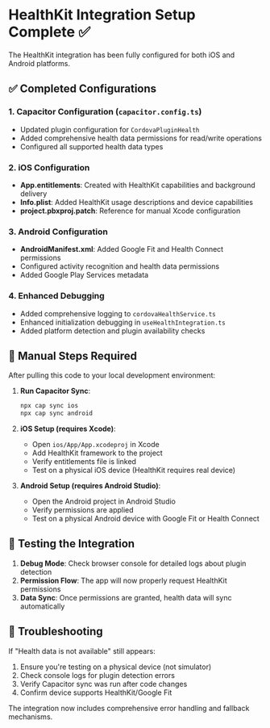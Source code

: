 # HealthKit Integration Setup Complete ✅

The HealthKit integration has been fully configured for both iOS and Android platforms.

## ✅ Completed Configurations

### 1. **Capacitor Configuration** (`capacitor.config.ts`)
- Updated plugin configuration for `CordovaPluginHealth`
- Added comprehensive health data permissions for read/write operations
- Configured all supported health data types

### 2. **iOS Configuration**
- **App.entitlements**: Created with HealthKit capabilities and background delivery
- **Info.plist**: Added HealthKit usage descriptions and device capabilities
- **project.pbxproj.patch**: Reference for manual Xcode configuration

### 3. **Android Configuration** 
- **AndroidManifest.xml**: Added Google Fit and Health Connect permissions
- Configured activity recognition and health data permissions
- Added Google Play Services metadata

### 4. **Enhanced Debugging**
- Added comprehensive logging to `cordovaHealthService.ts`
- Enhanced initialization debugging in `useHealthIntegration.ts`
- Added platform detection and plugin availability checks

## 🔧 Manual Steps Required

After pulling this code to your local development environment:

1. **Run Capacitor Sync**:
   ```bash
   npx cap sync ios
   npx cap sync android
   ```

2. **iOS Setup (requires Xcode)**:
   - Open `ios/App/App.xcodeproj` in Xcode
   - Add HealthKit framework to the project
   - Verify entitlements file is linked
   - Test on a physical iOS device (HealthKit requires real device)

3. **Android Setup (requires Android Studio)**:
   - Open the Android project in Android Studio
   - Verify permissions are applied
   - Test on a physical Android device with Google Fit or Health Connect

## 📱 Testing the Integration

1. **Debug Mode**: Check browser console for detailed logs about plugin detection
2. **Permission Flow**: The app will now properly request HealthKit permissions
3. **Data Sync**: Once permissions are granted, health data will sync automatically

## 🐛 Troubleshooting

If "Health data is not available" still appears:
1. Ensure you're testing on a physical device (not simulator)
2. Check console logs for plugin detection errors
3. Verify Capacitor sync was run after code changes
4. Confirm device supports HealthKit/Google Fit

The integration now includes comprehensive error handling and fallback mechanisms.